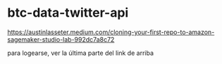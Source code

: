 # btc-data-twitter-api

https://austinlasseter.medium.com/cloning-your-first-repo-to-amazon-sagemaker-studio-lab-992dc7a8c72

para logearse, ver la última parte del link de arriba

